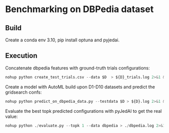 # Benchmarking on DBPedia dataset

## Build

Create a conda env 3.10, pip install optuna and pyjedai.

## Execution

Concatenate dbpedia features with ground-truth trials configurations:
```python
nohup python create_test_trials.csv --data $D  > ${D}_trials.log 2>&1 &
```

Create a model with AutoML build upon D1-D10 datasets and predict the gridsearch confs:
```python
nohup python predict_on_dbpedia_data.py --testdata $D > ${D}.log 2>&1 &     
```

Evaluate the best topk predicted configurations with pyJedAI to get the real value:
```python
nohup python ./evaluate.py --topk 1 --data dbpedia > ./dbpedia.log 2>&1 &  
```
